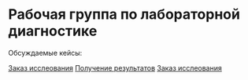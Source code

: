 # Рабочая группа по лабораторной диагностике

Обсуждаемые кейсы:

[Заказ исслеования](./order.md)
[Получение результатов](./resutls.md)
[Заказ исслеования](./performing.md)